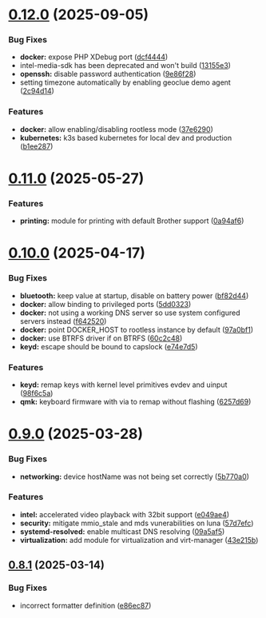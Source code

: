 # [0.12.0](https://github.com/99linesofcode/nixos-config/compare/v0.11.0...v0.12.0) (2025-09-05)


### Bug Fixes

* **docker:** expose PHP XDebug port ([dcf4444](https://github.com/99linesofcode/nixos-config/commit/dcf4444827a5dda1fb6b5a06fe5841b889ecae40))
* intel-media-sdk has been deprecated and won't build ([13155e3](https://github.com/99linesofcode/nixos-config/commit/13155e32d9ab4133df9a9c7367c796f2a96709d7))
* **openssh:** disable password authentication ([9e86f28](https://github.com/99linesofcode/nixos-config/commit/9e86f284da6da40cb1b18ce5f116680708b99800))
* setting timezone automatically by enabling geoclue demo agent ([2c94d14](https://github.com/99linesofcode/nixos-config/commit/2c94d14e3045c1d0e51a7c12af3b6dafef98a213))


### Features

* **docker:** allow enabling/disabling rootless mode ([37e6290](https://github.com/99linesofcode/nixos-config/commit/37e6290728e717366eb443e3b8af0099c8d28121))
* **kubernetes:** k3s based kubernetes for local dev and production ([b1ee287](https://github.com/99linesofcode/nixos-config/commit/b1ee28727fc3221dfae88bc19a7ffb702845dc1b))



# [0.11.0](https://github.com/99linesofcode/nixos-config/compare/v0.10.0...v0.11.0) (2025-05-27)


### Features

* **printing:** module for printing with default Brother support ([0a94af6](https://github.com/99linesofcode/nixos-config/commit/0a94af6b4642a64db6ba4567745b8b8ba391ccf1))



# [0.10.0](https://github.com/99linesofcode/nixos-config/compare/v0.9.0...v0.10.0) (2025-04-17)


### Bug Fixes

* **bluetooth:** keep value at startup, disable on battery power ([bf82d44](https://github.com/99linesofcode/nixos-config/commit/bf82d44d069325f96a1d47f7754242e66665f1b1))
* **docker:** allow binding to privileged ports ([5dd0323](https://github.com/99linesofcode/nixos-config/commit/5dd0323fce9747d93231e35dcad1537b3ef6187b))
* **docker:** not using a working DNS server so use system configured servers instead ([f642520](https://github.com/99linesofcode/nixos-config/commit/f6425203154192fc601604d647d5902542b9b9cb))
* **docker:** point DOCKER_HOST to rootless instance by default ([97a0bf1](https://github.com/99linesofcode/nixos-config/commit/97a0bf1c3c802c5c199f303f40d61cc316c39851))
* **docker:** use BTRFS driver if on BTRFS ([60c2c48](https://github.com/99linesofcode/nixos-config/commit/60c2c483a913b766ec143620b17e0db9a7704603))
* **keyd:** escape should be bound to capslock ([e74e7d5](https://github.com/99linesofcode/nixos-config/commit/e74e7d5792d459738e0deec46ea886e3b473bb34))


### Features

* **keyd:** remap keys with kernel level primitives evdev and uinput ([98f6c5a](https://github.com/99linesofcode/nixos-config/commit/98f6c5adbaf751b9324dc9f5ca378eee5c51f925))
* **qmk:** keyboard firmware with via to remap without flashing ([6257d69](https://github.com/99linesofcode/nixos-config/commit/6257d6957a888410fcf1c632bfb426f3bb33a747))



# [0.9.0](https://github.com/99linesofcode/nixos-config/compare/v0.8.1...v0.9.0) (2025-03-28)


### Bug Fixes

* **networking:** device hostName was not being set correctly ([5b770a0](https://github.com/99linesofcode/nixos-config/commit/5b770a028398ac2e65177288dcb26d39122c25cf))


### Features

* **intel:** accelerated video playback with 32bit support ([e049ae4](https://github.com/99linesofcode/nixos-config/commit/e049ae4098d58861effa0d752010f8ea8d2c3bfc))
* **security:** mitigate mmio_stale and mds vunerabilities on luna ([57d7efc](https://github.com/99linesofcode/nixos-config/commit/57d7efc75598c9f631dafdb287eacb80cb743dc9))
* **systemd-resolved:** enable multicast DNS resolving ([09a5af5](https://github.com/99linesofcode/nixos-config/commit/09a5af5b62455926f4beb6acb9c26e0bf79a49bb))
* **virtualization:** add module for virtualization and virt-manager ([43e215b](https://github.com/99linesofcode/nixos-config/commit/43e215bb413149aab3057ace3d4bd7fc7c5e9075))



## [0.8.1](https://github.com/99linesofcode/nixos-config/compare/v0.8.0...v0.8.1) (2025-03-14)


### Bug Fixes

* incorrect formatter definition ([e86ec87](https://github.com/99linesofcode/nixos-config/commit/e86ec87aa451394b1f3410d55f2b27be54ee08f5))



